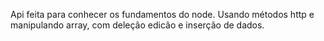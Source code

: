 Api feita para conhecer os fundamentos do node.
Usando métodos http e manipulando array, com deleção edicão e inserção de dados.
